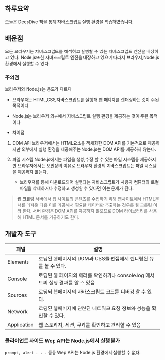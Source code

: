 ## 하루요약
오늘은 DeepDive 책을 통해 자바스크립트 실행 환경을 학습하였습니다.
## 배운점

모든 브라우저는 자바스크립트를 해석하고 실행할 수 있는 자바스크립트 엔진을 내장하고 있다.
Node.js또한 자바스크립트 엔진을 내장하고 있으며 따라서 브라우저,Node.js 환경에서 실행할 수 있다.

### 주의점
브라우저와 Node.js는 용도가 다르다
- 브라우저는 HTML,CSS,자바스크립트를 실행해 웹 페이지를 렌더링하는 것이 주된 목적이다

- Node.js는 브라우저 외부에서 자바스크립트 실행 환경을 제공하는 것이 주된 목적이다

- 차이점 
 1. DOM API 
 브라우저에서는 HTML요소를 객체화한 DOM API를 기본적으로 제공하지만
외부에서 실행 환경을 제공해주는 Node.js는 DOM API를 제공하지 않는다.

1. 파일 시스템
Node.js에서는 파일을 생성,수정 할 수 있는 파일 시스템을 제공하지만
브라우저에서는 보안상의 이유로 브라우저 환경의 자바스크립트는 파일 시스템을 제공하지 않는다.
   - 브라우저를 통해 다운로드되어 실행되는 자바스크립트가 사용자 컴퓨터의 로컬 파일을 삭제하거나 수정하고 생성할 수 있다면 이는 문제가 된다.

> **웹 크롤링**
서버에서 웹 사이트의 콘텐츠를 수집하기 위해 웹사이트에서 HTML문서를 가져온 다음 이를 가공해서 필요한 데이터만 추출하는 경우를 웹 크롤링 이라 한다. 
서버 환경은 DOM API를 제공하지 않으므로 DOM 라이브러리를 사용해 HTML 문서를 
가공하기도 한다.

## 개발자 도구
|패널|설명|
|--|--|
|Elements| 로딩된 웹페이지의 DOM과 CSS를 편집해서 렌더링된 뷰를 볼 수 있다.|
|Console|로딩된 웹 페이지의 에러를 확인하거나 console.log 메서드의 실행 결과를 알 수 있음|
|Sources|로딩되 웹페이지의 자바스크립트 코드를 디버깅 할 수 있다.|
|Network|로딩된 웹페이지에 관련된 네트워크 요청 정보와 성능을 확인할 수 있다.|
|Application|웹 스토리지, 세션, 쿠키를 확인하고 관리할 수 있음|

### 클라이언트 사이드 Wep API는 Node.js에서 실행 불가
`prompt, alert . . .` 등등 Wep API는 Node.js 환경에서 실행할 수 없다.